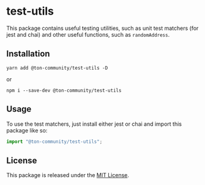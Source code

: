 # test-utils

This package contains useful testing utilities, such as unit test matchers (for jest and chai) and other useful functions, such as `randomAddress`.

## Installation

```
yarn add @ton-community/test-utils -D
```
or
```
npm i --save-dev @ton-community/test-utils
```

## Usage

To use the test matchers, just install either jest or chai and import this package like so:
```typescript
import "@ton-community/test-utils";
```

## License

This package is released under the [MIT License](LICENSE).
